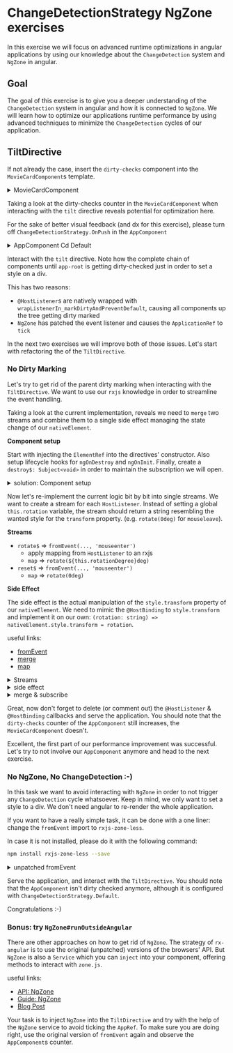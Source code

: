 # ChangeDetectionStrategy NgZone exercises

In this exercise we will focus on advanced runtime optimizations in angular applications by using our knowledge about
the `ChangeDetection` system and `NgZone` in angular.

## Goal

The goal of this exercise is to give you a deeper understanding of the `ChangeDetection` system in angular and how it
is connected to `NgZone`. We will learn how to optimize our applications runtime performance by using advanced techniques
to minimize the `ChangeDetection` cycles of our application.

## TiltDirective

If not already the case, insert the `dirty-checks` component into the `MovieCardComponent`s template.

<details>
  <summary>MovieCardComponent</summary>

```html
<!--movie-card.component.html-->

<div class="movie-card"
     [tilt]="40">
  <dirty-checks></dirty-checks>
  <!--  the template-->
</div>

```

</details>

Taking a look at the dirty-checks counter in the `MovieCardComponent` when interacting with the `tilt` directive reveals
potential for optimization here.

For the sake of better visual feedback (and dx for this exercise), please turn off `ChangeDetectionStrategy.OnPush` in the `AppComponent`

<details>
  <summary>AppComponent Cd Default</summary>

```ts
// app.component.ts

@Component({
  selector: 'app-root',
  templateUrl: './app.component.html',
  styleUrls: ['./app.component.scss'],
  // changeDetection: ChangeDetectionStrategy.OnPush,
})
export class AppComponent {}
```
</details>

Interact with the `tilt` directive. Note how the complete chain of components until `app-root` is getting dirty-checked
just in order to set a style on a div.

This has two reasons:
* `@HostListener`s are natively wrapped with `wrapListenerIn_markDirtyAndPreventDefault`, causing all components up the tree getting dirty marked
* `NgZone` has patched the event listener and causes the `ApplicationRef` to `tick`

In the next two exercises we will improve both of those issues. Let's start with refactoring the of the `TiltDirective`.

### No Dirty Marking

Let's try to get rid of the parent dirty marking when interacting with the `TiltDirective`.
We want to use our `rxjs` knowledge in order to streamline the event handling.

Taking a look at the current implementation, reveals we need to `merge` two streams and combine them to a single side effect
managing the state change of our `nativeElement`.

**Component setup**

Start with injecting the `ElementRef` into the directives' constructor.
Also setup lifecycle hooks for `ngOnDestroy` and `ngOnInit`.
Finally, create a `destroy$: Subject<void>` in order to maintain the subscription we will open.

<details>
  <summary>solution: Component setup</summary>


```ts
// tilt.directive.ts

private destroy$ = new Subject<void>;

constructor(
        private readonly elementRef: ElementRef<HTMLElement>
) {}

ngOnInit() {
    // this is where we are going to work now
}

ngOnDestroy() {
  this.destroy$.next();
}

```
</details>


Now let's re-implement the current logic bit by bit into single streams.
We want to create a stream for each `HostListener`. Instead of setting a global `this.rotation` variable, the stream
should return a string resembling the wanted style for the `transform` property. (e.g. `rotate(0deg)` for `mouseleave`).

**Streams**
* `rotate$` => `fromEvent(..., 'mouseenter')`
  * apply mapping from `HostListener` to an rxjs
  * `map` => `rotate(${this.rotationDegree}deg)`
* `reset$` => `fromEvent(..., 'mouseenter')`
  * `map` => `rotate(0deg)`

**Side Effect**

The side effect is the actual manipulation of the `style.transform` property of our `nativeElement`. We need to mimic
the `@HostBinding` to `style.transform` and implement it on our own: `(rotation: string) => nativeElement.style.transform = rotation`.

useful links:
* [fromEvent](https://rxjs.dev/api/index/function/fromEvent)
* [merge](https://rxjs.dev/api/index/function/merge)
* [map](https://rxjs.dev/api/index/function/map)


<details>
  <summary>Streams</summary>

Get rotation value from `mouseenter` event:

```ts
// tilt.directive.ts

ngOnInit() {
    // rotation value on mouse enter
  const rotate$ = fromEvent<MouseEvent>(this.elementRef.nativeElement, 'mouseenter')
        .pipe(
                map(({ pageX, target }) => {
                  const pos = determineDirection(pageX, target as HTMLElement);

                  return pos === 0
                         ? `rotate(${this.rotationDegree}deg)`
                         : `rotate(-${this.rotationDegree}deg)`;
                })
        );
}

```

reset rotation value on mouseleave event:

```ts
// tilt.directive.ts

import { fromEvent, map, takeUntil } from 'rxjs';


ngOnInit() {
  // reset rotatipon on mouseleave
  const reset$ =  fromEvent(this.elementRef.nativeElement, 'mouseleave').pipe(
          map(() => `rotate(0deg)`)
  );
}

```

</details>

<details>
  <summary>side effect</summary>

```ts
// tilt.directive.ts

import { fromEvent, map, takeUntil } from 'rxjs';


ngOnInit() {
    // create a sideEffect function for setting the rotation value to the element
  const effect = (rotation: string) => this.elementRef.nativeElement.style.transform = rotation;
}

```

</details>

<details>
  <summary>merge & subscribe</summary>

```ts
// tilt.directive.ts

import { fromEvent, map, takeUntil } from 'rxjs';


ngOnInit() {
  // merge the transformation values to a single stream and perform the effect on the result
  // subscribe until destruction of the directive
  merge(
          rotate$,
          reset$
  )
          .pipe(takeUntil(this.destroy$))
          .subscribe(effect);
}

```

</details>

Great, now don't forget to delete (or comment out) the `@HostListener` & `@HostBinding` callbacks and serve the application.
You should note that the `dirty-checks` counter of the `AppComponent` still increases, the `MovieCardComponent` doesn't.

Excellent, the first part of our performance improvement was successful. Let's try to not involve our `AppComponent` anymore
and head to the next exercise.

### No NgZone, No ChangeDetection :-)

In this task we want to avoid interacting with `NgZone` in order to not trigger any `ChangeDetection` cycle whatsoever.
Keep in mind, we only want to set a style to a div. We don't need angular to re-render the whole application.

If you want to have a really simple task, it can be done with a one liner: change the `fromEvent` import to `rxjs-zone-less`.

In case it is not installed, please do it with the following command:

```bash
npm install rxjs-zone-less --save
```

<details>
  <summary>unpatched fromEvent</summary>

```ts
// tilt.directive.ts

import { fromEvent } from 'rxjs-zone-less';

```

</details>

Serve the application, and interact with the `TiltDirective`. You should note that the `AppComponent` isn't dirty checked anymore,
although it is configured with `ChangeDetectionStrategy.Default`.

Congratulations :-)

### Bonus: try `NgZone#runOutsideAngular`

There are other approaches on how to get rid of `NgZone`. The strategy of `rx-angular` is to use the original (unpatched)
versions of the browsers' API.
But `NgZone` is also a `Service` which you can `inject` into your component, offering methods to interact with `zone.js`.

useful links:
* [API: NgZone](https://angular.io/api/core/NgZone)
* [Guide: NgZone](https://angular.io/guide/zone)
* [Blog Post](https://blog.thoughtram.io/angular/2017/02/21/using-zones-in-angular-for-better-performance.html)

Your task is to inject `NgZone` into the `TiltDirective` and try with the help of the `NgZone` service to avoid
ticking the `AppRef`.
To make sure you are doing right, use the original version of `fromEvent` again and observe the `AppComponent`s counter.
